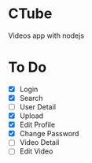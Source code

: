 # CTube
Videos app with nodejs

# To Do
- [x] Login
- [x] Search
- [ ] User Detail
- [x] Upload
- [x] Edit Profile
- [x] Change Password
- [ ] Video Detail
- [ ] Edit Video
